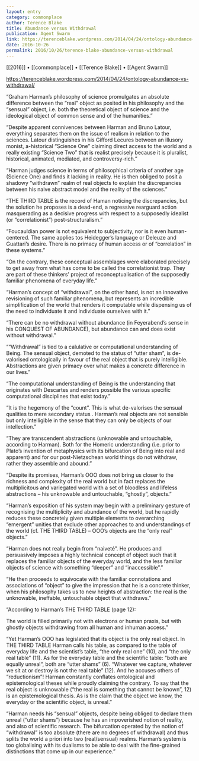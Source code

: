 ```yaml
---
layout: entry
category: commonplace
author: Terence Blake
title: Abundance versus Withdrawal
publication: Agent Swarm
link: https://terenceblake.wordpress.com/2014/04/24/ontology-abundance-vs-withdrawal/
date: 2016-10-26
permalink: 2016/10/26/terence-blake-abundance-versus-withdrawal
---
```


[[2016]] • [[commonplace]] • [[Terence Blake]] • [[Agent Swarm]]

https://terenceblake.wordpress.com/2014/04/24/ontology-abundance-vs-withdrawal/

“Graham Harman’s philosophy of science promulgates an absolute difference between the “real” object as posited in his philosophy and the “sensual” object, i.e. both the theoretical object of science and the ideological object of common sense and of the humanities.”

“Despite apparent connivences between Harman and Bruno Latour, everything separates them on the issue of realism in relation to the sciences. Latour distinguishes in his Gifford Lecures between an illusory monist, a-historical “Science One” claiming direct access to the world and a really existing “Science Two” that is realist precisely because it is pluralist, historical, animated, mediated, and controversy-rich.”

“Harman judges science in terms of philosophical criteria of another age (Science One) and finds it lacking in reality. He is then obliged to posit a shadowy “withdrawn” realm of real objects to explain the discrepancies between his naive abstract model and the reality of the sciences.”

“THE THIRD TABLE is the record of Haman noticing the discrepancies, but the solution he proposes is a dead-end, a regressive rearguard action masquerading as a decisive progress with respect to a supposedly idealist (or “correlationist”) post-structuralism.”

“Foucauldian power is not equivalent to subjectivity, nor is it even human-centered. The same applies tos Heidegger’s language or Deleuze and Guattari’s desire. There is no primacy of human access or of “correlation” in these systems.”

“On the contrary, these conceptual assemblages were elaborated precisely to get away from what has come to be called the correlationist trap. They are part of these thinkers’ project of reconceptualisation of the supposedly familiar phenomena of everyday life.”

“Harman’s concept of “withdrawal”, on the other hand, is not an innovative revisioning of such familiar phenomena, but represents an incredible simplification of the world that renders it computable while dispensing us of the need to individuate it and individuate ourselves with it.”

“There can be no withdrawal without abundance (in Feyerabend’s sense in his CONQUEST OF ABUNDANCE), but abundance can and does exist without withdrawal.”

““Withdrawal” is tied to a calulative or computational understanding of Being. The sensual object, demoted to the status of “utter sham”, is de-valorised ontologically in favour of the real object that is purely intelligible. Abstractions are given primacy over what makes a concrete difference in our lives.”

“The computational understanding of Being is the understanding that originates with Descartes and renders possible the various specific computational disciplines that exist today.”

“It is the hegemony of the “count”. This is what de-valorises the sensual qualities to mere secondary status . Harman’s real objects are not sensible but only intelligible in the sense that they can only be objects of our intellection.”

“They are transcendent abstractions (unknowable and untouchable, according to Harman). Both for the Homeric understanding (i.e. prior to Plato’s invention of metaphysics with its bifurcation of Being into real and apparent) and for our post-Nietzschean world things do not withdraw, rather they assemble and abound.”

“Despite its promises, Harman’s OOO does not bring us closer to the richness and complexity of the real world but in fact replaces the multiplicitous and variegated world with a set of bloodless and lifeless abstractions – his unknowable and untouchable, “ghostly”, objects.”

“Harman’s exposition of his system may begin with a preliminary gesture of recognising the multiplicity and abundance of the world, but he rapidly reduces these concretely given multiple elements to overarching “emergent” unities that exclude other approaches to and understandings of the world (cf. THE THIRD TABLE) – OOO’s objects are the “only real” objects.”

“Harman does not really begin from “naiveté”. He produces and persuasively imposes a highly technical concept of object such that it replaces the familiar objects of the everyday world, and the less familiar objects of science with something “deeper” and “inaccessible”.”

“He then proceeds to equivocate with the familiar connotations and associations of “object” to give the impression that he is a concrete thinker, when his philosophy takes us to new heights of abstraction: the real is the unknowable, ineffable, untouchable object that withdraws.”

“According to Harman’s THE THIRD TABLE (page 12):

The world is filled primarily not with electrons or human praxis, but with ghostly objects withdrawing from all human and inhuman access.”

“Yet Harman’s OOO has legislated that its object is the only real object. In THE THIRD TABLE Harman calls his table, as compared to the table of everyday life and the scientist’s table, “the only real one” (10), and “the only real table” (11). As for the everyday table and the scientific table: “both are equally unreal“, both are “utter shams” (6). “Whatever we capture, whatever we sit at or destroy is not the real table” (12). And he accuses others of “reductionism”! Harman constantly conflates ontological and epistemological theses while proudly claiming the contrary. To say that the real object is unknowable (“the real is something that cannot be known”, 12) is an epistemological thesis. As is the claim that the object we know, the everyday or the scientific object, is unreal.”

“Harman needs his “sensual” objects, despite being obliged to declare them unreal (“utter shams”) because he has an impoverished notion of reality, and also of scientific research. The bifurcation operated by the notion of “withdrawal” is too absolute (there are no degrees of withdrawal) and thus splits the world a priori into two (real/sensual) realms. Harman’s system is too globalising with its dualisms to be able to deal with the fine-grained distinctions that come up in our experience.”
